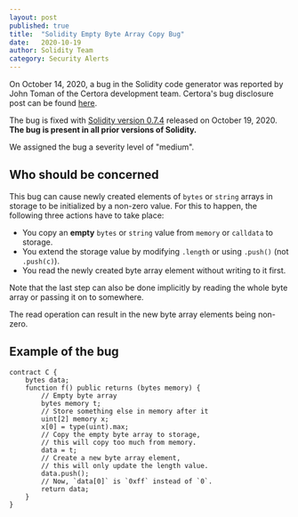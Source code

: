 ```yaml
---
layout: post
published: true
title:  "Solidity Empty Byte Array Copy Bug"
date:   2020-10-19
author: Solidity Team
category: Security Alerts
---
```


On October 14, 2020, a bug in the Solidity code generator was reported by
John Toman of the Certora development team. Certora's bug disclosure post can be found [here](https://medium.com/certora/the-solidity-compiler-silently-corrupts-storage-certora-bug-disclosure-b909289f0d6f).

The bug is fixed with [Solidity version 0.7.4](https://github.com/ethereum/solidity/releases/tag/v0.7.4)
released on October 19, 2020. **The bug is present in all prior versions of Solidity.**

We assigned the bug a severity level of "medium".

## Who should be concerned

This bug can cause newly created elements of ``bytes`` or ``string`` arrays in storage
to be initialized by a non-zero value. For this to happen, the following three
actions have to take place:

 - You copy an **empty** ``bytes`` or ``string`` value from ``memory`` or ``calldata`` to storage.
 - You extend the storage value by modifying ``.length`` or using ``.push()`` (not ``.push(c)``).
 - You read the newly created byte array element without writing to it first.

Note that the last step can also be done implicitly by reading the whole byte array
or passing it on to somewhere.

The read operation can result in the new byte array elements being non-zero.

## Example of the bug

```solidity
contract C {
    bytes data;
    function f() public returns (bytes memory) {
        // Empty byte array
        bytes memory t;
        // Store something else in memory after it
        uint[2] memory x;
        x[0] = type(uint).max;
        // Copy the empty byte array to storage,
        // this will copy too much from memory.
        data = t;
        // Create a new byte array element,
        // this will only update the length value.
        data.push();
        // Now, `data[0]` is `0xff` instead of `0`.
        return data;
    }
}

```
